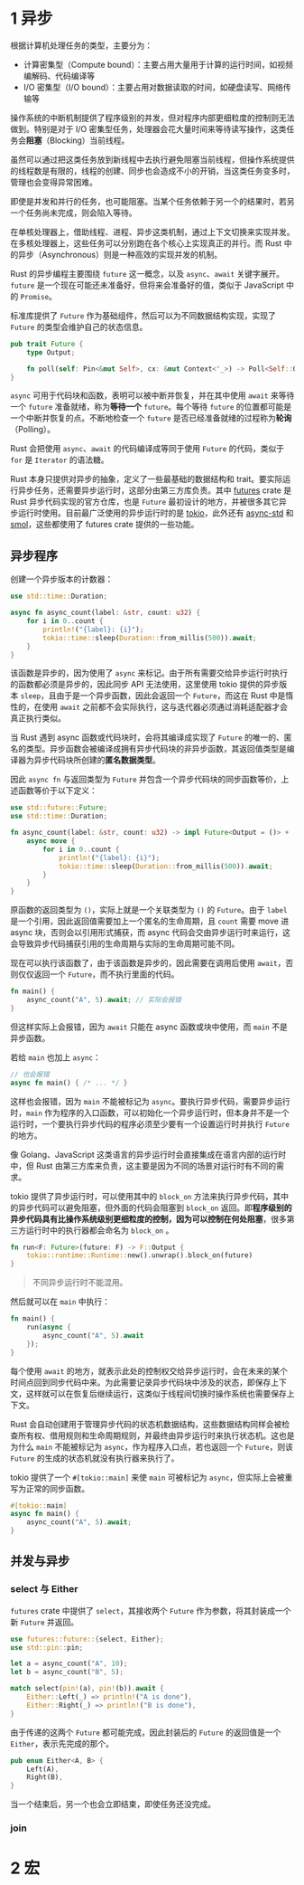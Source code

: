 # 1 异步

根据计算机处理任务的类型，主要分为：

-   计算密集型（Compute bound）：主要占用大量用于计算的运行时间，如视频编解码、代码编译等
-   I/O 密集型（I/O bound）：主要占用对数据读取的时间，如硬盘读写、网络传输等

操作系统的中断机制提供了程序级别的并发，但对程序内部更细粒度的控制则无法做到。特别是对于 I/O 密集型任务，处理器会花大量时间来等待读写操作，这类任务会**阻塞**（Blocking）当前线程。

虽然可以通过把这类任务放到新线程中去执行避免阻塞当前线程，但操作系统提供的线程数是有限的，线程的创建、同步也会造成不小的开销，当这类任务变多时，管理也会变得异常困难。

即使是并发和并行的任务，也可能阻塞。当某个任务依赖于另一个的结果时，若另一个任务尚未完成，则会陷入等待。

在单核处理器上，借助线程、进程、异步这类机制，通过上下文切换来实现并发。在多核处理器上，这些任务可以分别跑在各个核心上实现真正的并行。而 Rust 中的异步（Asynchronous）则是一种高效的实现并发的机制。

Rust 的异步编程主要围绕 `future` 这一概念，以及 `async`、`await` 关键字展开。`future` 是一个现在可能还未准备好，但将来会准备好的值，类似于 JavaScript 中的 `Promise`。

标准库提供了 `Future` 作为基础组件，然后可以为不同数据结构实现，实现了 `Future` 的类型会维护自己的状态信息。

```rust
pub trait Future {
    type Output;

    fn poll(self: Pin<&mut Self>, cx: &mut Context<'_>) -> Poll<Self::Output>;
}
```

`async` 可用于代码块和函数，表明可以被中断并恢复，并在其中使用 `await` 来等待一个 `future` 准备就绪，称为**等待一个** `future`。每个等待 `future` 的位置都可能是一个中断并恢复的点。不断地检查一个 `future` 是否已经准备就绪的过程称为**轮询**（Polling）。

Rust 会把使用 `async`、`await` 的代码编译成等同于使用 `Future` 的代码，类似于 `for` 是 `Iterator` 的语法糖。

Rust 本身只提供对异步的抽象，定义了一些最基础的数据结构和 trait。要实际运行异步任务，还需要异步运行时，这部分由第三方库负责。其中 [futures](https://github.com/rust-lang/futures-rs) crate 是 Rust 异步代码实现的官方仓库，也是 `Future` 最初设计的地方，并被很多其它异步运行时使用。目前最广泛使用的异步运行时的是 [tokio](https://github.com/tokio-rs/tokio)，此外还有 [async-std](https://github.com/async-rs/async-std) 和 [smol](https://github.com/smol-rs/smol)，这些都使用了 futures crate 提供的一些功能。

## 异步程序

创建一个异步版本的计数器：

```rust
use std::time::Duration;

async fn async_count(label: &str, count: u32) {
    for i in 0..count {
        println!("{label}: {i}");
        tokio::time::sleep(Duration::from_millis(500)).await;
    }
}
```

该函数是异步的，因为使用了 `async` 来标记。由于所有需要交给异步运行时执行的函数都必须是异步的，因此同步 API 无法使用，这里使用 tokio 提供的异步版本 `sleep`，且由于是一个异步函数，因此会返回一个 `Future`，而这在 Rust 中是惰性的，在使用 `await` 之前都不会实际执行，这与迭代器必须通过消耗适配器才会真正执行类似。

当 Rust 遇到 async 函数或代码块时，会将其编译成实现了 `Future` 的唯一的、匿名的类型。异步函数会被编译成拥有异步代码块的非异步函数，其返回值类型是编译器为异步代码块所创建的**匿名数据类型**。

因此 `async fn` 与返回类型为 `Future` 并包含一个异步代码块的同步函数等价，上述函数等价于以下定义：

```rust
use std::future::Future;
use std::time::Duration;

fn async_count(label: &str, count: u32) -> impl Future<Output = ()> + '_ {
    async move {
        for i in 0..count {
            println!("{label}: {i}");
            tokio::time::sleep(Duration::from_millis(500)).await;
        }
    }
}
```

原函数的返回类型为 `()`，实际上就是一个关联类型为 `()` 的 `Future`。由于 `label` 是一个引用，因此返回值需要加上一个匿名的生命周期，且 `count` 需要 move 进 async 块，否则会以引用形式捕获，而 async 代码会交由异步运行时来运行，这会导致异步代码捕获引用的生命周期与实际的生命周期可能不同。

现在可以执行该函数了，由于该函数是异步的，因此需要在调用后使用 `await`，否则仅仅返回一个 `Future`，而不执行里面的代码。

```rust
fn main() {
    async_count("A", 5).await; // 实际会报错
}
```

但这样实际上会报错，因为 `await` 只能在 async 函数或块中使用，而 `main` 不是异步函数。

若给 `main` 也加上 `async`：

```rust
// 也会报错
async fn main() { /* ... */ }
```

这样也会报错，因为 `main` 不能被标记为 `async`。要执行异步代码，需要异步运行时，`main` 作为程序的入口函数，可以初始化一个异步运行时，但本身并不是一个运行时，一个要执行异步代码的程序必须至少要有一个设置运行时并执行 `Future` 的地方。

像 Golang、JavaScript 这类语言的异步运行时会直接集成在语言内部的运行时中，但 Rust 由第三方库来负责，这主要是因为不同的场景对运行时有不同的需求。

tokio 提供了异步运行时，可以使用其中的 `block_on` 方法来执行异步代码，其中的异步代码可以避免阻塞，但外面的代码会阻塞到 `block_on` 返回。即**程序级别的异步代码具有比操作系统级别更细粒度的控制，因为可以控制在何处阻塞**，很多第三方运行时中的执行器都会命名为 `block_on` 。

```rust
fn run<F: Future>(future: F) -> F::Output {
    tokio::runtime::Runtime::new().unwrap().block_on(future)
}
```

>   不同异步运行时不能混用。

然后就可以在 `main` 中执行：

```rust
fn main() {
    run(async {
        async_count("A", 5).await
    });
}
```

每个使用 `await` 的地方，就表示此处的控制权交给异步运行时，会在未来的某个时间点回到同步代码中来。为此需要记录异步代码块中涉及的状态，即保存上下文，这样就可以在恢复后继续运行，这类似于线程间切换时操作系统也需要保存上下文。

Rust 会自动创建用于管理异步代码的状态机数据结构，这些数据结构同样会被检查所有权、借用规则和生命周期规则，并最终由异步运行时来执行状态机。这也是为什么 `main` 不能被标记为 `async`，作为程序入口点，若也返回一个 `Future`，则该 `Future` 的生成的状态机就没有执行器来执行了。

tokio 提供了一个 `#[tokio::main]` 来使 `main` 可被标记为 `async`，但实际上会被重写为正常的同步函数。

```rust
#[tokio::main]
async fn main() {
    async_count("A", 5).await;
}
```

## 并发与异步

### select 与 Either

`futures` crate 中提供了 `select`，其接收两个 `Future` 作为参数，将其封装成一个新 `Future` 并返回。

```rust
use futures::future::{select, Either};
use std::pin::pin;

let a = async_count("A", 10);
let b = async_count("B", 5);

match select(pin!(a), pin!(b)).await {
    Either::Left(_) => println!("A is done"),
    Either::Right(_) => println!("B is done"),
}
```

由于传递的这两个 `Future` 都可能完成，因此封装后的 `Future` 的返回值是一个 `Either`，表示先完成的那个。

```rust
pub enum Either<A, B> {
    Left(A),
    Right(B),
}
```

当一个结束后，另一个也会立即结束，即使任务还没完成。

### join



# 2 宏

